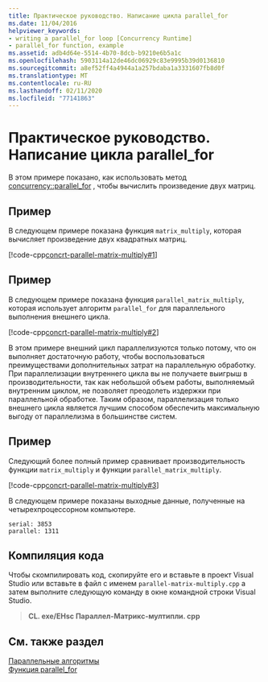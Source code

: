 ```yaml
---
title: Практическое руководство. Написание цикла parallel_for
ms.date: 11/04/2016
helpviewer_keywords:
- writing a parallel_for loop [Concurrency Runtime]
- parallel_for function, example
ms.assetid: adb4d64e-5514-4b70-8dcb-b9210e6b5a1c
ms.openlocfilehash: 5903114a12de46dc06929c83e9995b39d0136810
ms.sourcegitcommit: a8ef52ff4a4944a1a257bdaba1a3331607fb8d0f
ms.translationtype: MT
ms.contentlocale: ru-RU
ms.lasthandoff: 02/11/2020
ms.locfileid: "77141863"
---
```

# <a name="how-to-write-a-parallel_for-loop"></a>Практическое руководство. Написание цикла parallel_for

В этом примере показано, как использовать метод [concurrency::parallel_for](reference/concurrency-namespace-functions.md#parallel_for) , чтобы вычислить произведение двух матриц.

## <a name="example"></a>Пример

В следующем примере показана функция `matrix_multiply`, которая вычисляет произведение двух квадратных матриц.

[!code-cpp[concrt-parallel-matrix-multiply#1](../../parallel/concrt/codesnippet/cpp/how-to-write-a-parallel-for-loop_1.cpp)]

## <a name="example"></a>Пример

В следующем примере показана функция `parallel_matrix_multiply`, которая использует алгоритм `parallel_for` для параллельного выполнения внешнего цикла.

[!code-cpp[concrt-parallel-matrix-multiply#2](../../parallel/concrt/codesnippet/cpp/how-to-write-a-parallel-for-loop_2.cpp)]

В этом примере внешний цикл параллелизуются только потому, что он выполняет достаточную работу, чтобы воспользоваться преимуществами дополнительных затрат на параллельную обработку. При параллелизации внутреннего цикла вы не получаете выигрыш в производительности, так как небольшой объем работы, выполняемый внутренним циклом, не позволяет преодолеть издержки при параллельной обработке. Таким образом, параллелизация только внешнего цикла является лучшим способом обеспечить максимальную выгоду от параллелизма в большинстве систем.

## <a name="example"></a>Пример

Следующий более полный пример сравнивает производительность функции `matrix_multiply` и функции `parallel_matrix_multiply`.

[!code-cpp[concrt-parallel-matrix-multiply#3](../../parallel/concrt/codesnippet/cpp/how-to-write-a-parallel-for-loop_3.cpp)]

В следующем примере показаны выходные данные, полученные на четырехпроцессорном компьютере.

```Output
serial: 3853
parallel: 1311
```

## <a name="compiling-the-code"></a>Компиляция кода

Чтобы скомпилировать код, скопируйте его и вставьте в проект Visual Studio или вставьте в файл с именем `parallel-matrix-multiply.cpp` а затем выполните следующую команду в окне командной строки Visual Studio.

> **CL. exe/EHsc Параллел-Матрикс-мултипли. cpp**

## <a name="see-also"></a>См. также раздел

[Параллельные алгоритмы](../../parallel/concrt/parallel-algorithms.md)<br/>
[Функция parallel_for](reference/concurrency-namespace-functions.md#parallel_for)
